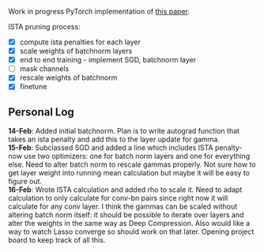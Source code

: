 Work in progress PyTorch implementation of [this paper](https://arxiv.org/abs/1802.00124).  

ISTA pruning process:
- [x] compute ista penalties for each layer
- [x] scale weights of batchnorm layers
- [x] end to end training - implement SGD, batchnorm layer
- [ ] mask channels
- [x] rescale weights of batchnorm
- [x] finetune

## Personal Log
**14-Feb**: Added initial batchnorm. Plan is to write autograd function that takes an ista penalty and add this to the layer update for gamma.  
**15-Feb**: Subclassed SGD and added a line which includes ISTA penalty- now use two optimizers: one for batch norm layers and one for everything else. Need to alter batch norm to rescale gammas properly. Not sure how to get layer weight into running mean calculation but maybe it will be easy to figure out.  
**16-Feb**: Wrote ISTA calculation and added rho to scale it. Need to adapt calculation to only calculate for conv-bn pairs since right now it will calculate for any conv layer. I think the gammas can be scaled without altering batch norm itself: it should be possible to iterate over layers and alter the weights in the same way as Deep Compression. Also would like a way to watch Lasso converge so should work on that later. Opening project board to keep track of all this.
